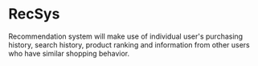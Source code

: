 # RecSys
Recommendation system will make use of individual user's purchasing history, search history, product ranking and information from other users who have similar shopping behavior. 
